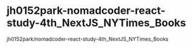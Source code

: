 # jh0152park-nomadcoder-react-study-4th_NextJS_NYTimes_Books
jh0152park/nomadcoder-react-study-4th_NextJS_NYTimes_Books
